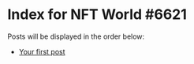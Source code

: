 # Index for NFT World #6621
Posts will be displayed in the order below:

- [Your first post](./001-first.md)

